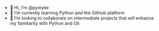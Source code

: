 - 👋 Hi, I’m @pymyke
- 🌱 I’m currently learning Python and the GitHub platform
- 💞️ I’m looking to collaborate on intermediate projects that will enhance my familiarity with Python and Git

<!---
pymyke/pymyke is a ✨ special ✨ repository because its `README.md` (this file) appears on your GitHub profile.
You can click the Preview link to take a look at your changes.
--->
